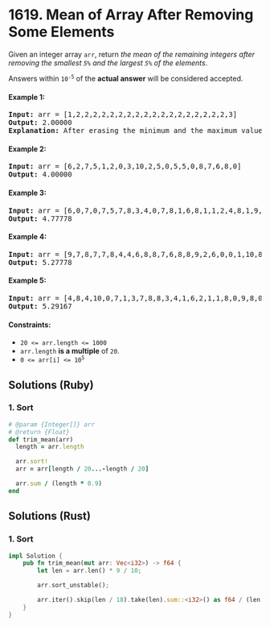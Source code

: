 # 1619. Mean of Array After Removing Some Elements
Given an integer array `arr`, return *the mean of the remaining integers after removing the smallest `5%` and the largest `5%` of the elements*.

Answers within <code>10<sup>-5</sup></code> of the **actual answer** will be considered accepted.

#### Example 1:
<pre>
<strong>Input:</strong> arr = [1,2,2,2,2,2,2,2,2,2,2,2,2,2,2,2,2,2,2,3]
<strong>Output:</strong> 2.00000
<strong>Explanation:</strong> After erasing the minimum and the maximum values of this array, all elements are equal to 2, so the mean is 2.
</pre>

#### Example 2:
<pre>
<strong>Input:</strong> arr = [6,2,7,5,1,2,0,3,10,2,5,0,5,5,0,8,7,6,8,0]
<strong>Output:</strong> 4.00000
</pre>

#### Example 3:
<pre>
<strong>Input:</strong> arr = [6,0,7,0,7,5,7,8,3,4,0,7,8,1,6,8,1,1,2,4,8,1,9,5,4,3,8,5,10,8,6,6,1,0,6,10,8,2,3,4]
<strong>Output:</strong> 4.77778
</pre>

#### Example 4:
<pre>
<strong>Input:</strong> arr = [9,7,8,7,7,8,4,4,6,8,8,7,6,8,8,9,2,6,0,0,1,10,8,6,3,3,5,1,10,9,0,7,10,0,10,4,1,10,6,9,3,6,0,0,2,7,0,6,7,2,9,7,7,3,0,1,6,1,10,3]
<strong>Output:</strong> 5.27778
</pre>

#### Example 5:
<pre>
<strong>Input:</strong> arr = [4,8,4,10,0,7,1,3,7,8,8,3,4,1,6,2,1,1,8,0,9,8,0,3,9,10,3,10,1,10,7,3,2,1,4,9,10,7,6,4,0,8,5,1,2,1,6,2,5,0,7,10,9,10,3,7,10,5,8,5,7,6,7,6,10,9,5,10,5,5,7,2,10,7,7,8,2,0,1,1]
<strong>Output:</strong> 5.29167
</pre>

#### Constraints:
* `20 <= arr.length <= 1000`
* `arr.length` **is a multiple** of `20`.
* <code>0 <= arr[i] <= 10<sup>5</sup></code>

## Solutions (Ruby)

### 1. Sort
```Ruby
# @param {Integer[]} arr
# @return {Float}
def trim_mean(arr)
  length = arr.length

  arr.sort!
  arr = arr[length / 20...-length / 20]

  arr.sum / (length * 0.9)
end
```

## Solutions (Rust)

### 1. Sort
```Rust
impl Solution {
    pub fn trim_mean(mut arr: Vec<i32>) -> f64 {
        let len = arr.len() * 9 / 10;

        arr.sort_unstable();

        arr.iter().skip(len / 18).take(len).sum::<i32>() as f64 / (len as f64)
    }
}
```
